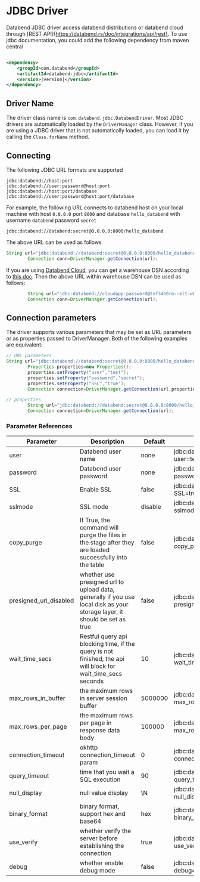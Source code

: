 # JDBC Driver

Databend JDBC driver access databend distributions or databend cloud
through [REST API]{https://databend.rs/doc/integrations/api/rest}.
To use jdbc documentation, you could add the following dependency from maven central

```xml

<dependency>
    <groupId>com.databend</groupId>
    <artifactId>databend-jdbc</artifactId>
    <version>|version|</version>
</dependency>
```

## Driver Name

The driver class name is `com.databend.jdbc.DatabendDriver`. Most JDBC drivers are automatically loaded by
the `DriverManager` class. However, if you are using a JDBC driver that is not automatically loaded, you can load it by
calling the `Class.forName` method.

## Connecting

The following JDBC URL formats are supported

```text
jdbc:databend://host:port
jdbc:databend://user:password@host:port
jdbc:databend://host:port/database
jdbc:databend://user:password@host:port/database
```

For example, the following URL connects to databend host on your local machine with host `0.0.0.0` port `8000` and
database `hello_databend`
with username `databend` password `secret`

```text
jdbc:databend://databend:secret@0.0.0.0:8000/hello_databend
```

The above URL can be used as follows

```java 
String url="jdbc:databend://databend:secret@0.0.0.0:8000/hello_databend"
        Connection conn=DriverManager.getConnection(url);
```

If you are using [Databend Cloud](https://app.databend.com/), you can get a warehouse DSN according
to [this doc](https://databend.rs/cloud/using-databend-cloud/warehouses#connecting).
Then the above URL within warehouse DSN can be used as follows:

```java 
        String url="jdbc:databend://cloudapp:password@tnf34b0rm--elt-wh-medium.gw.aliyun-cn-beijing.default.databend.cn:443/db_name?ssl=true"
        Connection conn=DriverManager.getConnection(url);
```

## Connection parameters

The driver supports various parameters that may be set as URL parameters or as properties passed to DriverManager. Both
of the following examples are equivalent:

```java
// URL parameters
String url="jdbc:databend://databend:secret@0.0.0.0:8000/hello_databend";
        Properties properties=new Properties();
        properties.setProperty("user","test");
        properties.setProperty("password","secret");
        properties.setProperty("SSL","true");
        Connection connection=DriverManager.getConnection(url,properties);

// properties
        String url="jdbc:databend://databend:secret@0.0.0.0:8000/hello_databend?user=test&password=secret&SSL=true";
        Connection connection=DriverManager.getConnection(url);
```

### Parameter References

| Parameter              | Description                                                                                                               | Default | example                                                                 |
|------------------------|---------------------------------------------------------------------------------------------------------------------------|---------|-------------------------------------------------------------------------|
| user                   | Databend user name                                                                                                        | none    | jdbc:databend://0.0.0.0:8000/hello_databend?user=test                   |
| password               | Databend user password                                                                                                    | none    | jdbc:databend://0.0.0.0:8000/hello_databend?password=secret             |
| SSL                    | Enable SSL                                                                                                                | false   | jdbc:databend://0.0.0.0:8000/hello_databend?SSL=true                    |
| sslmode                | SSL mode                                                                                                                  | disable | jdbc:databend://0.0.0.0:8000/hello_databend?sslmode=enable              |
| copy_purge             | If True, the command will purge the files in the stage after they are loaded successfully into the table                  | false   | jdbc:databend://0.0.0.0:8000/hello_databend?copy_purge=true             |
| presigned_url_disabled | whether use presigned url to upload data, generally if you use local disk as your storage layer, it should be set as true | false   | jdbc:databend://0.0.0.0:8000/hello_databend?presigned_url_disabled=true |
| wait_time_secs         | Restful query api blocking time, if the query is not finished, the api will block for wait_time_secs seconds              | 10      | jdbc:databend://0.0.0.0:8000/hello_databend?wait_time_secs=10           |
| max_rows_in_buffer     | the maximum rows in server session buffer                                                                                 | 5000000 | jdbc:databend://0.0.0.0:8000/hello_databend?max_rows_in_buffer=5000000  |
| max_rows_per_page      | the maximum rows per page in response data body                                                                           | 100000  | jdbc:databend://0.0.0.0:8000/default?max_rows_per_page=100000           |
| connection_timeout     | okhttp connection_timeout param                                                                                           | 0       | jdbc:databend://0.0.0.0:8000/default?connection_timeout=100000          |
| query_timeout          | time that you wait a SQL execution                                                                                        | 90      | jdbc:databend://0.0.0.0:8000/default?query_timeout=120                  |
| null_display           | null value display                                                                                                        | \N      | jdbc:databend://0.0.0.0:8000/hello_databend?null_display=null           |
| binary_format          | binary format, support hex and base64                                                                                     | hex     | jdbc:databend://0.0.0.0:8000/default?binary_format=hex                  |
| use_verify             | whether verify the server before establishing the connection                                                              | true    | jdbc:databend://0.0.0.0:8000/default?use_verify=true                    |
| debug                  | whether enable debug mode                                                                                                 | false   | jdbc:databend://0.0.0.0:8000/default?debug=true                         |
